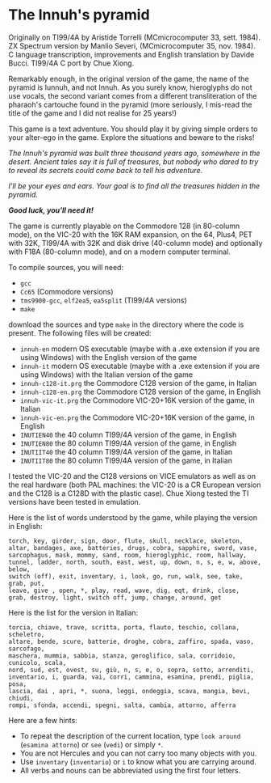 # The Innuh's pyramid

Originally on TI99/4A by Aristide Torrelli (MCmicrocomputer 33, sett. 1984).
ZX Spectrum version by Manlio Severi, (MCmicrocomputer 35, nov. 1984).
C language transcription, improvements and English translation by Davide Bucci.
TI99/4A C port by Chue Xiong.

Remarkably enough, in the original version of the game, the name of the pyramid is Iunnuh, and not Innuh. As you surely know, hieroglyphs do not use vocals, the second variant comes from a different transliteration of the pharaoh's cartouche found in the pyramid (more seriously, I mis-read the title of the game and I did not realise for 25 years!)

This game is a text adventure. You should play it by giving simple orders to your alter-ego in the game. Explore the situations and beware to the risks!

*The Innuh's pyramid was built three thousand years ago, somewhere in the desert.*
*Ancient tales say it is full of treasures, but nobody who dared to try to
reveal its secrets could come back to tell his adventure.*

*I'll be your eyes and ears.*
*Your goal is to find all the treasures hidden in the pyramid.*

*__Good luck, you'll need it!__*

The game is currently playable on the Commodore 128 (in 80-column mode), on the VIC-20 with the 16K RAM expansion, on the 64, Plus4, PET with 32K, TI99/4A with 32K and disk drive (40-column mode) and optionally with F18A (80-column mode), and on a modern computer terminal.

To compile sources, you will need:

* `gcc`
* `Cc65` (Commodore versions)
* `tms9900-gcc`, `elf2ea5`, `ea5split` (TI99/4A versions)
* `make`

download the sources and type `make` in the directory where the code is present.
The following files will be created:

* `innuh-en` modern OS executable (maybe with a .exe extension if you are using Windows) with the English version of the game
* `innuh-it` modern OS executable (maybe with a .exe extension if you are using Windows) with the Italian version of the game
* `innuh-c128-it.prg` the Commodore C128 version of the game, in Italian
* `innuh-c128-en.prg` the Commodore C128 version of the game, in English
* `innuh-vic-it.prg` the Commodore VIC-20+16K version of the game, in Italian
* `innuh-vic-en.prg` the Commodore VIC-20+16K version of the game, in English
* `INUTIEN40` the 40 column TI99/4A version of the game, in English
* `INUTIEN80` the 80 column TI99/4A version of the game, in English
* `INUTIIT40` the 40 column TI99/4A version of the game, in Italian
* `INUTIIT80` the 80 column TI99/4A version of the game, in Italian

I tested the VIC-20 and the C128 versions on VICE emulators as well as on the real hardware (both PAL machines: the VIC-20 is a CR European version and the C128 is a C128D with the plastic case).  Chue Xiong tested the TI versions have been tested in emulation.

Here is the list of words understood by the game, while playing the version in English:
```
torch, key, girder, sign, door, flute, skull, necklace, skeleton,
altar, bandages, axe, batteries, drugs, cobra, sapphire, sword, vase,
sarcophagus, mask, mommy, sand, room, hieroglyphic, room, hallway,
tunnel, ladder, north, south, east, west, up, down, n, s, e, w, above, below,
switch (off), exit, inventary, i, look, go, run, walk, see, take, grab, put, 
leave, give , open, *, play, read, wave, dig, eqt, drink, close,
grab, destroy, light, switch off, jump, change, around, get
```

Here is the list for the version in Italian:
```
torcia, chiave, trave, scritta, porta, flauto, teschio, collana, scheletro,
altare, bende, scure, batterie, droghe, cobra, zaffiro, spada, vaso, sarcofago,
maschera, mummia, sabbia, stanza, geroglifico, sala, corridoio, cunicolo, scala,
nord, sud, est, ovest, su, giù, n, s, e, o, sopra, sotto, arrenditi,
inventario, i, guarda, vai, corri, cammina, esamina, prendi, piglia, posa, 
lascia, dai , apri, *, suona, leggi, ondeggia, scava, mangia, bevi, chiudi,
rompi, sfonda, accendi, spegni, salta, cambia, attorno, afferra
```

Here are a few hints:
* To repeat the description of the current location, type `look around` (`esamina attorno`) or `see` (`vedi`) or simply `*`.
* You are not Hercules and you can not carry too many objects with you.
* Use `inventary` (`inventario`) or `i` to know what you are carrying around.
* All verbs and nouns can be abbreviated using the first four letters.


